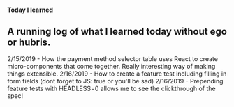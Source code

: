 #### Today I learned

## A running log of what I learned today without ego or hubris.

2/15/2019 - How the payment method selector table uses React to create micro-components that come together.  Really interesting way of making things extensible.
2/16/2019 - How to create a feature test including filling in form fields (dont forget to JS: true or you'll be sad)
2/16/2019 - Prepending feature tests with HEADLESS=0 allows me to see the clickthrough of the spec!

